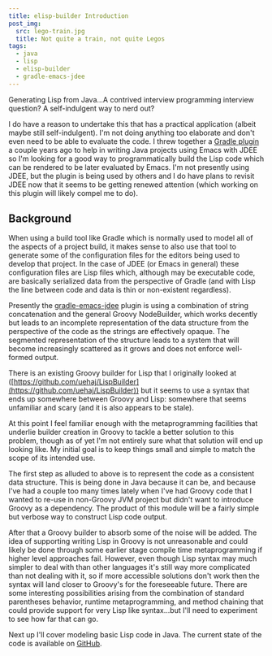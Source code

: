 ```yaml
---
title: elisp-builder Introduction
post_img:
  src: lego-train.jpg
  title: Not quite a train, not quite Legos
tags:
  - java
  - lisp
  - elisp-builder
  - gradle-emacs-jdee
---
```


Generating Lisp from Java...A contrived interview programming interview
question? A self-indulgent way to nerd out?

I do have a reason to undertake this that has a practical
application (albeit maybe still self-indulgent). I'm not doing
anything too elaborate and don't even need to be able to evaluate the
code. I threw together a
[Gradle plugin](https://github.com/mwhipple/gradle-emacs-jdee)
a couple years ago to help in
writing Java projects using Emacs with JDEE so I'm looking for a good
way to programmatically build the Lisp code which can be rendered 
to be later evaluated by Emacs. I'm not presently using JDEE,
but the plugin is being used by others and I do have plans to revisit
JDEE now that it seems to be getting renewed attention
(which working on this plugin will likely compel me to do).

<!--more-->

Background
---
When using a build tool like Gradle which is normally used to model
all of the aspects of a project build, it makes sense to also use that
tool to generate some of the configuration files for the editors being
used to develop that project. In the case of JDEE (or Emacs in
general) these configuration files are Lisp files which, although may
be executable code, are basically serialized data from the
perspective of Gradle (and with Lisp the line between code and data
is thin or non-existent regardless).

Presently the
[gradle-emacs-jdee](https://github.com/mwhipple/gradle-emacs-jdee/blob/master/src/main/groovy/com/mattwhipple/gradle/JdeePlugin.groovy)
plugin is using a combination of string concatenation and
the general Groovy NodeBuilder, which works decently but leads to an
incomplete representation of the data structure from the perspective
of the code as the strings are effectively opaque.
The segmented representation of the structure leads to a system that
will become increasingly scattered as
it grows and does not enforce well-formed output.

There is an existing Groovy builder for Lisp that I originally looked at
([https://github.com/uehaj/LispBuilder](https://github.com/uehaj/LispBuilder))
but it seems to use a syntax that ends up somewhere between Groovy and
Lisp: somewhere that seems unfamiliar and scary (and it is also
appears to be stale).

At this point I feel familiar enough with the metaprogramming
facilities that underlie builder creation in Groovy to tackle
a better solution to this problem, though as of yet I'm not entirely
sure what that solution will end up looking like. My initial goal is to keep
things small and simple to match the scope of its intended use.

The first step as alluded to above is to represent the code as a
consistent data structure. This is being done in Java because it can
be, and because I've had a couple too many times lately when I've had
Groovy code that I wanted to re-use in non-Groovy JVM project
but didn't want to introduce Groovy as a dependency. The
product of this module will be a fairly simple but verbose way to
construct Lisp code output.

After that a Groovy builder to absorb some of the noise will be
added. The idea of supporting writing Lisp in Groovy is not
unreasonable and could likely be done through some earlier stage
compile time metaprogramming if higher level approaches fail.
However, even though Lisp syntax may much simpler to deal with
than other languages it's still way more complicated than not dealing
with it, so if more accessible solutions don't work then the syntax
will land closer to Groovy's for the foreseeable future.
There are some interesting possibilities arising from the
combination of standard parentheses behavior, runtime metaprogramming,
and method chaining that could provide support for very Lisp like
syntax...but I'll need to experiment to see how far that can go.

Next up I'll cover modeling basic Lisp code in Java.
The current state of the code is available on
[GitHub](https://github.com/mwhipple/elisp-builder).
